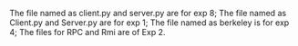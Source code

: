 The file named as client.py and server.py are for exp 8;
The file named as Client.py and Server.py are for exp 1;
The file named as berkeley is for exp 4;
The files for RPC and Rmi are of Exp 2.
